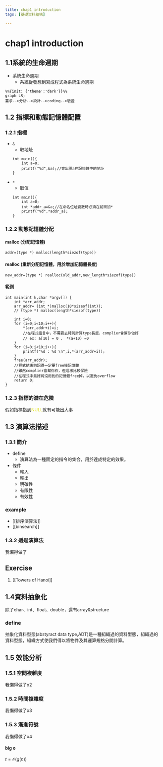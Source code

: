 ```yaml
---
title: chap1 introduction
tags: [基礎資料結構]

---
```


# chap1 introduction
## 1.1系統的生命週期


- 系統生命週期
    - 系統從發想到寫成程式為系統生命週期
```mermaid
%%{init: {'theme':'dark'}}%%
graph LR;
需求-->分析-->設計-->coding-->驗證
```

## 1.2 指標和動態記憶體配置

### 1.2.1 指標

- `&`
    - 取地址
    ```c=1
    int main(){
        int a=0;
        printf("%d",&a);//會出現a在記憶體中的地址
    }
    ```
- `*`
    - 取值
    ```c=1
    int main(){
        int a=0;
        int *addr_a=&a;//在命名位址變數時必須在前面加*
        printf("%d",*addr_a);
    }
    ```

### 1.2.2 動態記憶體分配
#### malloc (分配記憶體)
`addr=(type *) malloc(length*siezof(type))`
#### realloc (重新分配記憶體，用於增加記憶體長度)
`new_addr=(type *) realloc(old_addr,new_length*siezof(type))`
#### 範例
```c=1
int main(int k,char *argv[]) {
	int *arr_addr;
	arr_addr= (int *)malloc(10*sizeof(int));
    // (type *) malloc(length*siezof(type))
    
	int i=0;
	for (i=0;i<10;i++){
		*(arr_addr+i)=i; 
        //在程式語言中，不需要去特別計算type長度，complier會幫你做好
        // ex: a[10] = 0 ， *(a+10) =0
	}
	for (i=0;i<10;i++){
		printf("%d : %d \n",i,*(arr_addr+i));
	}
	free(arr_addr);
    //程式結束前記得一定要free掉記憶體
    //雖然complier會幫你作，但這樣比較保險
    //在程式中最好將沒用到的記憶體free掉，以避免overflow
	return 0;
}
```
### 1.2.3 指標的潛在危險
假如指標指到<font color =dddd>NULL</font>就有可能出大事
## 1.3 演算法描述

### 1.3.1 簡介
- define
	-  演算法為一種固定的指令的集合，用於達成特定的效果。
- 條件
	- 輸入
	- 輸出
	- 明確性
	- 有限性
	- 有效性
### example
- [[排序演算法]]
- [[binsearch]] 
### 1.3.2 遞迴演算法
我懶得做了
## Exercise
1. [[Towers of Hanoi]]

## 1.4資料抽象化
除了char、int、float、double，還有array&structure
### define
抽象化資料型態(abstyract data type,ADT)是一種組織過的資料型態，組織過的資料型態，組織方式使我們得以將物件及其運算規格分開計算。


## 1.5 效能分析

### 1.5.1 空間複雜度
我懶得做了x2

### 1.5.2 時間複雜度
我懶得做了x3
### 1.5.3 漸進符號
我懶得做了x4
#### big o
$t=\mathcal{O}(g(n))$